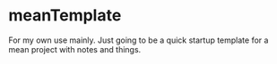 # meanTemplate
For my own use mainly. Just going to be a quick startup template for a mean project with notes and things.
